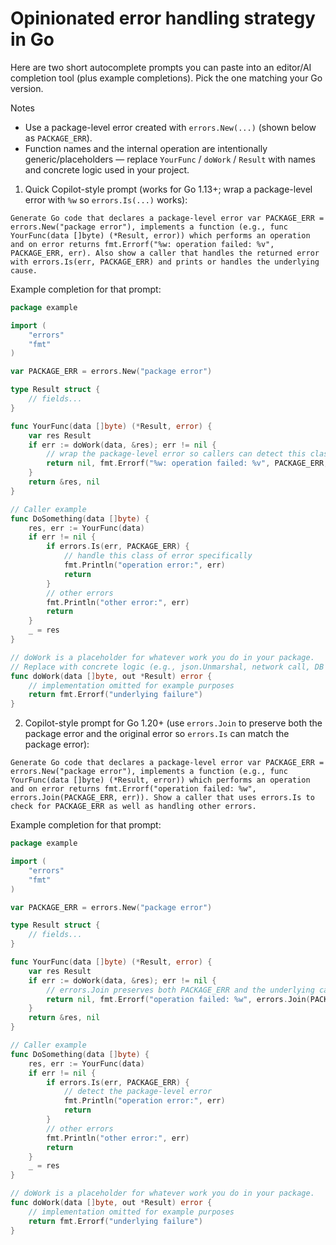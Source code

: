 # Opinionated error handling strategy in Go

Here are two short autocomplete prompts you can paste into an editor/AI
completion tool (plus example completions). Pick the one matching your Go
version.

Notes

- Use a package-level error created with `errors.New(...)` (shown below as
  `PACKAGE_ERR`).
- Function names and the internal operation are intentionally
  generic/placeholders — replace `YourFunc` / `doWork` / `Result` with names and
  concrete logic used in your project.

1. Quick Copilot-style prompt (works for Go 1.13+; wrap a package-level error
   with `%w` so `errors.Is(...)` works):

```text
Generate Go code that declares a package-level error var PACKAGE_ERR = errors.New("package error"), implements a function (e.g., func YourFunc(data []byte) (*Result, error)) which performs an operation and on error returns fmt.Errorf("%w: operation failed: %v", PACKAGE_ERR, err). Also show a caller that handles the returned error with errors.Is(err, PACKAGE_ERR) and prints or handles the underlying cause.
```

Example completion for that prompt:

```go
package example

import (
    "errors"
    "fmt"
)

var PACKAGE_ERR = errors.New("package error")

type Result struct {
    // fields...
}

func YourFunc(data []byte) (*Result, error) {
    var res Result
    if err := doWork(data, &res); err != nil {
        // wrap the package-level error so callers can detect this class of error
        return nil, fmt.Errorf("%w: operation failed: %v", PACKAGE_ERR, err)
    }
    return &res, nil
}

// Caller example
func DoSomething(data []byte) {
    res, err := YourFunc(data)
    if err != nil {
        if errors.Is(err, PACKAGE_ERR) {
            // handle this class of error specifically
            fmt.Println("operation error:", err)
            return
        }
        // other errors
        fmt.Println("other error:", err)
        return
    }
    _ = res
}

// doWork is a placeholder for whatever work you do in your package.
// Replace with concrete logic (e.g., json.Unmarshal, network call, DB op).
func doWork(data []byte, out *Result) error {
    // implementation omitted for example purposes
    return fmt.Errorf("underlying failure")
}
```

2. Copilot-style prompt for Go 1.20+ (use `errors.Join` to preserve both the
   package error and the original error so `errors.Is` can match the package
   error):

```text
Generate Go code that declares a package-level error var PACKAGE_ERR = errors.New("package error"), implements a function (e.g., func YourFunc(data []byte) (*Result, error)) which performs an operation and on error returns fmt.Errorf("operation failed: %w", errors.Join(PACKAGE_ERR, err)). Show a caller that uses errors.Is to check for PACKAGE_ERR as well as handling other errors.
```

Example completion for that prompt:

```go
package example

import (
    "errors"
    "fmt"
)

var PACKAGE_ERR = errors.New("package error")

type Result struct {
    // fields...
}

func YourFunc(data []byte) (*Result, error) {
    var res Result
    if err := doWork(data, &res); err != nil {
        // errors.Join preserves both PACKAGE_ERR and the underlying cause
        return nil, fmt.Errorf("operation failed: %w", errors.Join(PACKAGE_ERR, err))
    }
    return &res, nil
}

// Caller example
func DoSomething(data []byte) {
    res, err := YourFunc(data)
    if err != nil {
        if errors.Is(err, PACKAGE_ERR) {
            // detect the package-level error
            fmt.Println("operation error:", err)
            return
        }
        // other errors
        fmt.Println("other error:", err)
        return
    }
    _ = res
}

// doWork is a placeholder for whatever work you do in your package.
func doWork(data []byte, out *Result) error {
    // implementation omitted for example purposes
    return fmt.Errorf("underlying failure")
}
```

